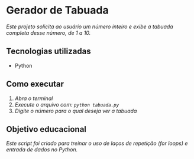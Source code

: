 # Gerador de Tabuada

*Este projeto solicita ao usuário um número inteiro e exibe a tabuada completa desse número, de 1 a 10.*

## Tecnologias utilizadas
- Python 

## Como executar
1. *Abra o terminal*
2. *Execute o arquivo com: `python tabuada.py`*
3. *Digite o número para o qual deseja ver a tabuada*

## Objetivo educacional
*Este script foi criado para treinar o uso de laços de repetição (for loops) e entrada de dados no Python.*
